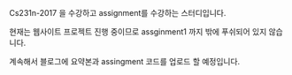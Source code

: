 Cs231n-2017 을 수강하고 assignment를 수강하는 스터디입니다.

현재는 웹사이트 프로젝트 진행 중이므로 assginment1 까지 밖에 푸쉬되어 있지 않습니다.

계속해서 블로그에 요약본과 assingment 코드를 업로드 할 예정입니다.
